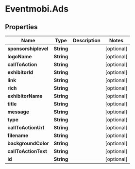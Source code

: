 # Eventmobi.Ads

## Properties
Name | Type | Description | Notes
------------ | ------------- | ------------- | -------------
**sponsorshiplevel** | **String** |  | [optional] 
**logoName** | **String** |  | [optional] 
**callToAction** | **String** |  | [optional] 
**exhibitorId** | **String** |  | [optional] 
**link** | **String** |  | [optional] 
**rich** | **String** |  | [optional] 
**exhibitorName** | **String** |  | [optional] 
**title** | **String** |  | [optional] 
**message** | **String** |  | [optional] 
**type** | **String** |  | [optional] 
**callToActionUrl** | **String** |  | [optional] 
**filename** | **String** |  | [optional] 
**backgroundColor** | **String** |  | [optional] 
**callToActionText** | **String** |  | [optional] 
**id** | **String** |  | [optional] 


